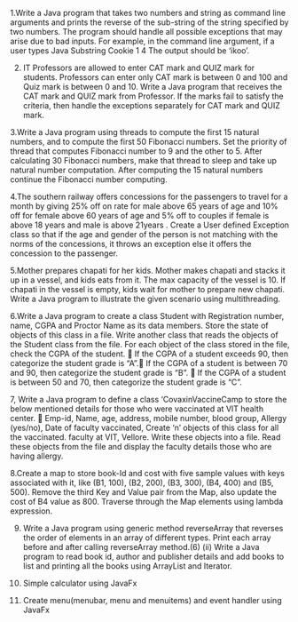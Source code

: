 1.Write a Java program that takes two numbers and string as command line arguments and prints
the reverse of the sub-string of the string specified by two numbers. The program should handle
all possible exceptions that may arise due to bad inputs. For example, in the command line
argument, if a user types
Java Substring Cookie 1 4
The output should be ‘ikoo’.

2. IT Professors are allowed to enter CAT mark and QUIZ mark for students. Professors can
enter only CAT mark is between 0 and 100 and Quiz mark is between 0 and 10. Write a Java
program that receives the CAT mark and QUIZ mark from Professor. If the marks fail to satisfy
the criteria, then handle the exceptions separately for CAT mark and QUIZ mark.

3.Write a Java program using threads to compute the first 15 natural numbers, and to compute
the first 50 Fibonacci numbers. Set the priority of thread that computes Fibonacci number to 9
and the other to 5. After calculating 30 Fibonacci numbers, make that thread to sleep and take up
natural number computation. After computing the 15 natural numbers continue the Fibonacci
number computing.

4.The southern railway offers concessions for the passengers to travel for a month by giving 25% off on
rate for male above 65 years of age and 10% off for female above 60 years of age and 5% off to couples
if female is above 18 years and male is above 21years . Create a User defined Exception class so that if
the age and gender of the person is not matching with the norms of the concessions, it throws an
exception else it offers the concession to the passenger.

5.Mother prepares chapati for her kids. Mother makes chapati and stacks it up in a vessel, and
kids eats from it. The max capacity of the vessel is 10. If chapati in the vessel is empty, kids wait
for mother to prepare new chapati. Write a Java program to illustrate the given scenario using
multithreading.

6.Write a Java program to create a class Student with Registration number, name, CGPA and
Proctor Name as its data members. Store the state of objects of this class in a file. Write another
class that reads the objects of the Student class from the file. For each object of the class stored
in the file, check the CGPA of the student.
 If the CGPA of a student exceeds 90, then categorize the
student grade is “A”. If the CGPA of a student is between 70 and 90, then categorize
the student grade is “B”.
 If the CGPA of a student is between 50 and 70, then categorize
the student grade is “C”.

7, Write a Java program to define a class ‘CovaxinVaccineCamp to store the below mentioned
details for those who were vaccinated at VIT health center.
 Emp-id, Name, age, address, mobile number, blood group, Allergy (yes/no), Date of
faculty vaccinated,
Create ‘n’ objects of this class for all the vaccinated. faculty at VIT,
Vellore. Write these objects into a file. Read these objects from the file
and display the faculty details those who are having allergy.

8.Create a map to store book-Id and cost with five sample values with keys associated with it, like (B1,
100), (B2, 200), (B3, 300), (B4, 400) and (B5, 500). Remove the third Key and Value pair from the Map,
also update the cost of B4 value as 800. Traverse through the Map elements using lambda expression.

9. Write a Java program using generic method reverseArray that reverses the order of elements
in an array of different types. Print each array before and after calling reverseArray method.(6)
(ii) Write a Java program to read book id, author and publisher details and add books to list and
printing all the books using ArrayList and Iterator.

10. Simple calculator using JavaFx

11. Create menu(menubar, menu and menuitems) and event handler using JavaFx
